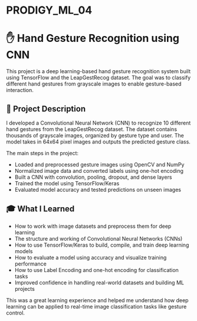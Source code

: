 # PRODIGY_ML_04
# ✋ Hand Gesture Recognition using CNN

This project is a deep learning-based hand gesture recognition system built using TensorFlow and the LeapGestRecog dataset. The goal was to classify different hand gestures from grayscale images to enable gesture-based interaction.

## 📌 Project Description
I developed a Convolutional Neural Network (CNN) to recognize 10 different hand gestures from the LeapGestRecog dataset. The dataset contains thousands of grayscale images, organized by gesture type and user. The model takes in 64x64 pixel images and outputs the predicted gesture class.

The main steps in the project:
- Loaded and preprocessed gesture images using OpenCV and NumPy
- Normalized image data and converted labels using one-hot encoding
- Built a CNN with convolution, pooling, dropout, and dense layers
- Trained the model using TensorFlow/Keras
- Evaluated model accuracy and tested predictions on unseen images

## 🎓 What I Learned
- How to work with image datasets and preprocess them for deep learning
- The structure and working of Convolutional Neural Networks (CNNs)
- How to use TensorFlow/Keras to build, compile, and train deep learning models
- How to evaluate a model using accuracy and visualize training performance
- How to use Label Encoding and one-hot encoding for classification tasks
- Improved confidence in handling real-world datasets and building ML projects

This was a great learning experience and helped me understand how deep learning can be applied to real-time image classification tasks like gesture control.

